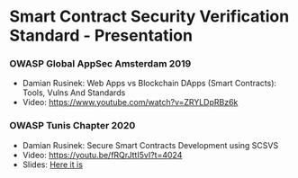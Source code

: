 # Smart Contract Security Verification Standard - Presentation

### OWASP Global AppSec Amsterdam 2019 
* Damian Rusinek: Web Apps vs Blockchain DApps (Smart Contracts): Tools, Vulns And Standards
* Video: https://www.youtube.com/watch?v=ZRYLDpRBz6k

### OWASP Tunis Chapter 2020 
* Damian Rusinek: Secure Smart Contracts Development using SCSVS
* Video: https://youtu.be/fRQrJttI5vI?t=4024
* Slides: [Here it is](OWASP-Tunis-Chapter-2020.pdf)
